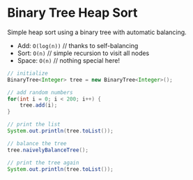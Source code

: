 # Binary Tree Heap Sort
Simple heap sort using a binary tree with automatic balancing.

- Add:  `O(log(n))`   // thanks to self-balancing
- Sort: `O(n)`        // simple recursion to visit all nodes
- Space: `O(n)`       // nothing special here!

```java
// initialize
BinaryTree<Integer> tree = new BinaryTree<Integer>();

// add random numbers
for(int i = 0; i < 200; i++) {
	tree.add(i);
}

// print the list
System.out.println(tree.toList());

// balance the tree
tree.naivelyBalanceTree();

// print the tree again
System.out.println(tree.toList());
```
